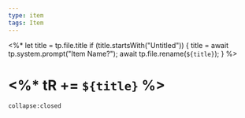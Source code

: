 ```yaml
---
type: item
tags: Item
---
```

<%* 
	let title = tp.file.title 
	if (title.startsWith("Untitled")) { 
		title = await tp.system.prompt("Item Name?"); 
		await tp.file.rename(`${title}`); 
	} 
%>
# <%* tR += `${title}` %> 

```ad-ooc
collapse:closed
```